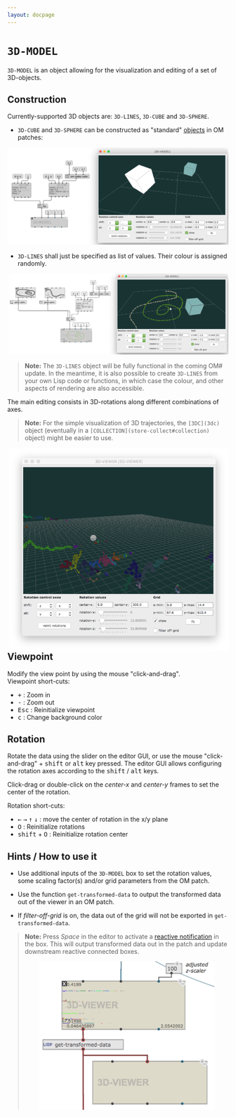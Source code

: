 ```yaml
---
layout: docpage
---
```


# `3D-MODEL`

`3D-MODEL` is an object allowing for the visualization and editing of a set of 3D-objects.


## Construction 

Currently-supported 3D objects are: `3D-LINES`, `3D-CUBE` and `3D-SPHERE`.

- `3D-CUBE` and `3D-SPHERE` can be constructed as "standard" [objects](objects) in OM patches: 

<img src="3d-model_img/3d-model-cubes.png">

- `3D-LINES` shall just be specified as list of values. Their colour is assigned randomly. 

<img src="3d-model_img/3d-model-lines.png">


> **Note:** The `3D-LINES` object will be fully functional in the coming OM# update. In the meantime, it is also possible to create `3D-LINES` from your own Lisp code or functions, in which case the colour, and other aspects of rendering are also accessible. 

The main editing consists in 3D-rotations along different combinations of axes.

> **Note:** For the simple visualization of 3D trajectories, the `[3DC](3dc)` object (eventually in a `[COLLECTION](store-collect#collection)` object) might be easier to use.



<img src="3d-model_img/3d-model.png" width="500" align="right">

## Viewpoint 

Modify the view point by using the mouse "click-and-drag".    
Viewpoint short-cuts:
- <kbd>+</kbd> : Zoom in
- <kbd>-</kbd> : Zoom out
- <kbd>Esc</kbd> : Reinitialize viewpoint
- <kbd>c</kbd> : Change background color

## Rotation

Rotate the data using the slider on the editor GUI, or use the mouse "click-and-drag" + <kbd>shift</kbd> or <kbd>alt</kbd> key pressed.
The editor GUI allows configuring the rotation axes according to the <kbd>shift</kbd> / <kbd>alt</kbd> keys.

Click-drag or double-click on the _center-x_ and _center-y_ frames to set the center of the rotation.

Rotation short-cuts:
- <kbd>&larr;</kbd> <kbd>&rarr;</kbd> <kbd>&uarr;</kbd> <kbd>&darr;</kbd> : move the center of rotation in the x/y plane
- <kbd>O</kbd> : Reinitialize rotations
- <kbd>shift</kbd> + <kbd>O</kbd> : Reinitialize rotation center


## Hints / How to use it

- Use additional inputs of the `3D-MODEL` box to set the rotation values, some scaling factor(s) and/or grid parameters from the OM patch.

- Use the function `get-transformed-data` to output the transformed data out of the viewer in an OM patch. 

- If _filter-off-grid_ is on, the data out of the grid will not be exported in `get-transformed-data`.

> **Note:** Press _Space_ in the editor to activate a [reactive notification](reactive) in the box. 
This will output transformed data out in the patch and update downstream reactive connected boxes.
> 
> <center><img src="3d-model_img/3d-model-boxes.png" width="400" align="middle"></center>

